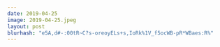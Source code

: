 ```yaml
---
date: 2019-04-25
image: 2019-04-25.jpeg
layout: post
blurhash: "e5A,d#-:00tR~C?s-oreoyELs+s,IoRk%1V_f5ocWB-pR*WBaes:R%"
---
```



